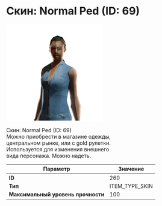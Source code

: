 # Скин: Normal Ped (ID: 69)

![Item Image](../img/260.webp?raw=true)

Скин: Normal Ped (ID: 69)<br>Можно приобрести в магазине одежды,<br>центральном рынке, или с gold рулетки.<br>Используется для изменения внешнего<br>вида персонажа. Можно надеть.


| Параметр | Значение |
|----------|----------|
| **ID** | 260 |
| **Тип** | ITEM_TYPE_SKIN |
| **Максимальный уровень прочности** | 100 |

